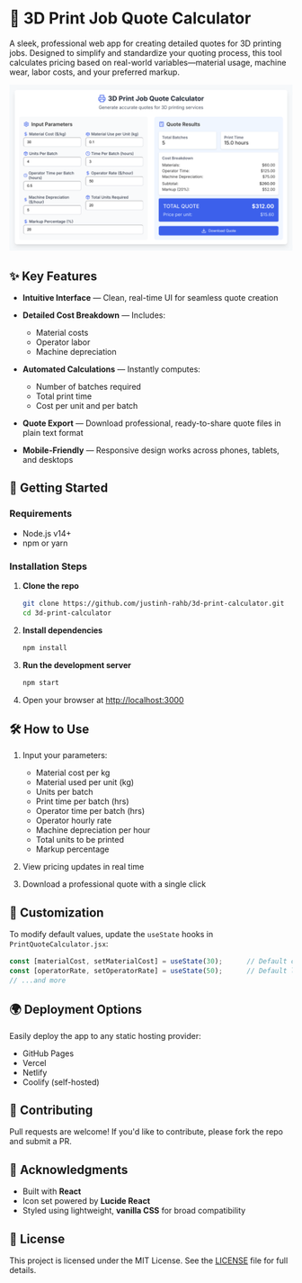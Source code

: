 # 🧮 3D Print Job Quote Calculator

A sleek, professional web app for creating detailed quotes for 3D printing jobs. Designed to simplify and standardize your quoting process, this tool calculates pricing based on real-world variables—material usage, machine wear, labor costs, and your preferred markup.

![Screenshot](assets/screenshot.png)

## ✨ Key Features

* **Intuitive Interface** — Clean, real-time UI for seamless quote creation
* **Detailed Cost Breakdown** — Includes:

  * Material costs
  * Operator labor
  * Machine depreciation
* **Automated Calculations** — Instantly computes:

  * Number of batches required
  * Total print time
  * Cost per unit and per batch
* **Quote Export** — Download professional, ready-to-share quote files in plain text format
* **Mobile-Friendly** — Responsive design works across phones, tablets, and desktops

## 🚀 Getting Started

### Requirements

* Node.js v14+
* npm or yarn

### Installation Steps

1. **Clone the repo**

   ```bash
   git clone https://github.com/justinh-rahb/3d-print-calculator.git
   cd 3d-print-calculator
   ```

2. **Install dependencies**

   ```bash
   npm install
   ```

3. **Run the development server**

   ```bash
   npm start
   ```

4. Open your browser at [http://localhost:3000](http://localhost:3000)

## 🛠️ How to Use

1. Input your parameters:

   * Material cost per kg
   * Material used per unit (kg)
   * Units per batch
   * Print time per batch (hrs)
   * Operator time per batch (hrs)
   * Operator hourly rate
   * Machine depreciation per hour
   * Total units to be printed
   * Markup percentage

2. View pricing updates in real time

3. Download a professional quote with a single click

## 🔧 Customization

To modify default values, update the `useState` hooks in `PrintQuoteCalculator.jsx`:

```javascript
const [materialCost, setMaterialCost] = useState(30);      // Default cost per kg
const [operatorRate, setOperatorRate] = useState(50);      // Default labor rate
// ...and more
```

## 🌍 Deployment Options

Easily deploy the app to any static hosting provider:

* GitHub Pages
* Vercel
* Netlify
* Coolify (self-hosted)

## 🤝 Contributing

Pull requests are welcome! If you'd like to contribute, please fork the repo and submit a PR.

## 🙌 Acknowledgments

* Built with **React**
* Icon set powered by **Lucide React**
* Styled using lightweight, **vanilla CSS** for broad compatibility

## 📄 License

This project is licensed under the MIT License. See the [LICENSE](LICENSE) file for full details.

